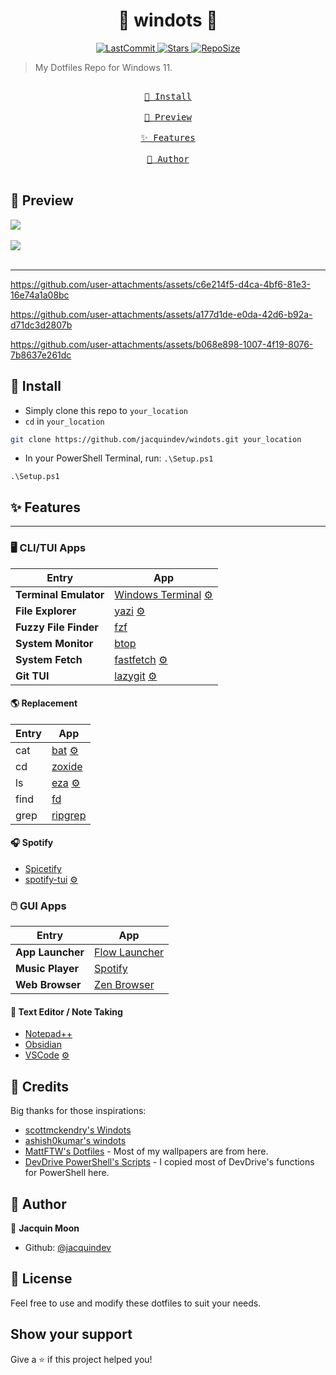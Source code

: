 <h1 align="center">👋 windots 👋</h1>

<p align="center">
  <a href="https://github.com/jacquindev/windots/commit">
    <img alt="LastCommit" src="https://img.shields.io/github/last-commit/jacquindev/windots/main?style=for-the-badge&logo=github&color=%237dcfff">
  </a>
  <a href="https://github.com/jacquindev/windots/stars">
    <img alt="Stars" src="https://img.shields.io/github/stars/jacquindev/windots?style=for-the-badge&logo=github&color=%23f7768e">
  </a>
  <a href="https://github.com/jacquindev/windots/">
    <img alt="RepoSize" src="https://img.shields.io/github/repo-size/jacquindev/windots?style=for-the-badge&logo=hyprland&logoColor=f9e2af&label=Size&labelColor=302D41&color=f9e2af">
  </a>
</p>

> My Dotfiles Repo for Windows 11.

<div align="center">
  <a href="#install"><kbd><br> 🌷 Install <br></kbd></a>&ensp;&ensp;
  <a href="#preview"><kbd><br> 🌆 Preview <br></kbd></a>&ensp;&ensp;
  <a href="#features"><kbd><br> ✨ Features <br></kbd></a>&ensp;&ensp;
  <a href="#author"><kbd><br> 👤 Author <br> </kbd></a>&ensp;&ensp;
</div>

<h2 id="preview">🌆 Preview</h2>

![](assets/image1.png)<br></br>
![](assets/image2.png)<br></br>

<hr/>

https://github.com/user-attachments/assets/c6e214f5-d4ca-4bf6-81e3-16e74a1a08bc

https://github.com/user-attachments/assets/a177d1de-e0da-42d6-b92a-d71dc3d2807b

https://github.com/user-attachments/assets/b068e898-1007-4f19-8076-7b8637e261dc

<h2 id="install">🌷 Install</h2>

- Simply clone this repo to `your_location`
- `cd` in `your_location`

```bash
git clone https://github.com/jacquindev/windots.git your_location
```

- In your PowerShell Terminal, run: `.\Setup.ps1`

```pwsh
.\Setup.ps1
```

<h2 id="features">✨ Features</h2>

<hr/>

### 🖥️ CLI/TUI Apps

| Entry                 | App                                                                                           |
| --------------------- | --------------------------------------------------------------------------------------------- |
| **Terminal Emulator** | [Windows Terminal](https://github.com/microsoft/terminal) [⚙️](./windows/settings.json)       |
| **File Explorer**     | [yazi](https://github.com/sxyazi/yazi) [⚙️](./config/yazi/)                                   |
| **Fuzzy File Finder** | [fzf](https://github.com/junegunn/fzf)                                                        |
| **System Monitor**    | [btop](https://github.com/aristocratos/btop)                                                  |
| **System Fetch**      | [fastfetch](https://github.com/fastfetch-cli/fastfetch) [⚙️](./config/fastfetch/config.jsonc) |
| **Git TUI**           | [lazygit](https://github.com/jesseduffield/lazygit) [⚙️](./config/lazygit/config.yml)         |

#### 🌎 Replacement

| Entry | App                                                                      |
| ----- | ------------------------------------------------------------------------ |
| cat   | [bat](https://github.com/sharkdp/bat) [⚙️](./config/bat/config)          |
| cd    | [zoxide](https://github.com/ajeetdsouza/zoxide)                          |
| ls    | [eza](https://github.com/eza-community/eza) [⚙️](./config/eza/theme.yml) |
| find  | [fd](https://github.com/sharkdp/fd)                                      |
| grep  | [ripgrep](https://github.com/sharkdp/ripgrep)                            |

#### 🎧 Spotify

- [Spicetify](https://spicetify.app/)
- [spotify-tui](https://github.com/Rigellute/spotify-tui) [⚙️](./config/spotify-tui/config.yml)

### 🖱️ GUI Apps

| Entry            | App                                            |
| ---------------- | ---------------------------------------------- |
| **App Launcher** | [Flow Launcher](https://www.flowlauncher.com/) |
| **Music Player** | [Spotify](https://open.spotify.com/)           |
| **Web Browser**  | [Zen Browser](https://www.zen-browser.com/)    |

#### 📝 Text Editor / Note Taking

- [Notepad++](https://notepad-plus-plus.org/)
- [Obsidian](https://obsidian.md/)
- [VSCode](https://code.visualstudio.com/) [⚙️](./vscode/settings.json)

<h2 id="credits">🎉 Credits</h2>

Big thanks for those inspirations:

- [scottmckendry's Windots](https://github.com/scottmckendry/Windots)
- [ashish0kumar's windots](https://github.com/ashish0kumar/windots)
- [MattFTW's Dotfiles](https://github.com/Matt-FTW/dotfiles) - Most of my wallpapers are from here.
- [DevDrive PowerShell's Scripts](https://github.com/ran-dall/Dev-Drive) - I copied most of DevDrive's functions for PowerShell here.

<h2 id="author">👤 Author</h2></h2>

👤 **Jacquin Moon**

- Github: [@jacquindev](https://github.com/jacquindev)

## 📜 License

Feel free to use and modify these dotfiles to suit your needs.

## Show your support

Give a ⭐️ if this project helped you!

